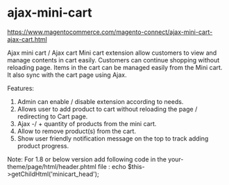 # ajax-mini-cart
https://www.magentocommerce.com/magento-connect/ajax-mini-cart-ajax-cart.html

Ajax mini cart / Ajax cart
Mini cart extension allow customers to view and manage contents in cart easily. Customers can continue shopping without reloading page. Items in the cart can be managed easily from the Mini cart. It also sync with the cart page using Ajax.

Features:
1. Admin can enable / disable extension according to needs.
2. Allows user to add product to cart without reloading the page / redirecting to Cart page.
3. Ajax -/ + quantity of products from the mini cart.
4. Allow to remove product(s) from the cart.
5. Show user friendly notification message on the top to track adding product progress.

Note: For 1.8 or below version add following code in the your-theme/page/html/header.phtml file :
echo $this->getChildHtml('minicart_head'); 
